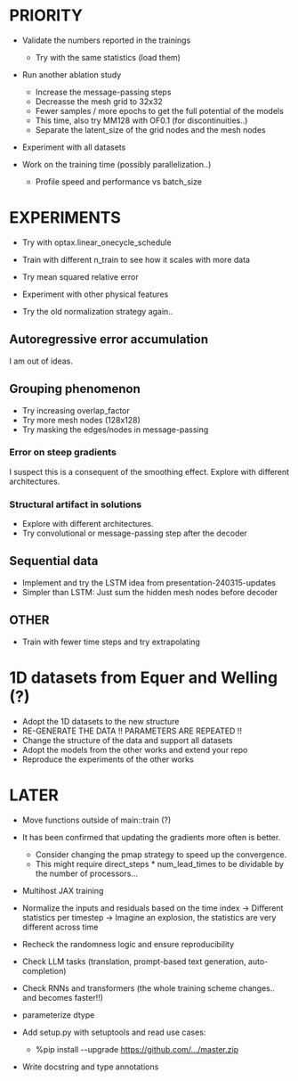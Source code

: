 # PRIORITY

- Validate the numbers reported in the trainings
    - Try with the same statistics (load them)

- Run another ablation study
    - Increase the message-passing steps
    - Decreasse the mesh grid to 32x32
    - Fewer samples / more epochs to get the full potential of the models
    - This time, also try MM128 with OF0.1 (for discontinuities..)
    - Separate the latent_size of the grid nodes and the mesh nodes

- Experiment with all datasets

- Work on the training time (possibly parallelization..)
    - Profile speed and performance vs batch_size

# EXPERIMENTS

- Try with optax.linear_onecycle_schedule

- Train with different n_train to see how it scales with more data

- Try mean squared relative error

- Experiment with other physical features

- Try the old normalization strategy again..

## Autoregressive error accumulation
I am out of ideas.

## Grouping phenomenon
- Try increasing overlap_factor
- Try more mesh nodes (128x128)
- Try masking the edges/nodes in message-passing

### Error on steep gradients
I suspect this is a consequent of the smoothing effect. Explore with different architectures.

### Structural artifact in solutions
- Explore with different architectures.
- Try convolutional or message-passing step after the decoder

## Sequential data
- Implement and try the LSTM idea from presentation-240315-updates
- Simpler than LSTM: Just sum the hidden mesh nodes before decoder

## OTHER

- Train with fewer time steps and try extrapolating

# 1D datasets from Equer and Welling (?)
- Adopt the 1D datasets to the new structure
- RE-GENERATE THE DATA !! PARAMETERS ARE REPEATED !!
- Change the structure of the data and support all datasets
- Adopt the models from the other works and extend your repo
- Reproduce the experiments of the other works

# LATER

- Move functions outside of main::train (?)

- It has been confirmed that updating the gradients more often is better.
    - Consider changing the pmap strategy to speed up the convergence.
    - This might require direct_steps * num_lead_times to be dividable by the number of processors...

- Multihost JAX training

- Normalize the inputs and residuals based on the time index
    -> Different statistics per timestep
    -> Imagine an explosion, the statistics are very different across time

- Recheck the randomness logic and ensure reproducibility

- Check LLM tasks (translation, prompt-based text generation, auto-completion)
- Check RNNs and transformers (the whole training scheme changes.. and becomes faster!!)

- parameterize dtype

- Add setup.py with setuptools and read use cases:
    - %pip install --upgrade https://github.com/.../master.zip

- Write docstring and type annotations
